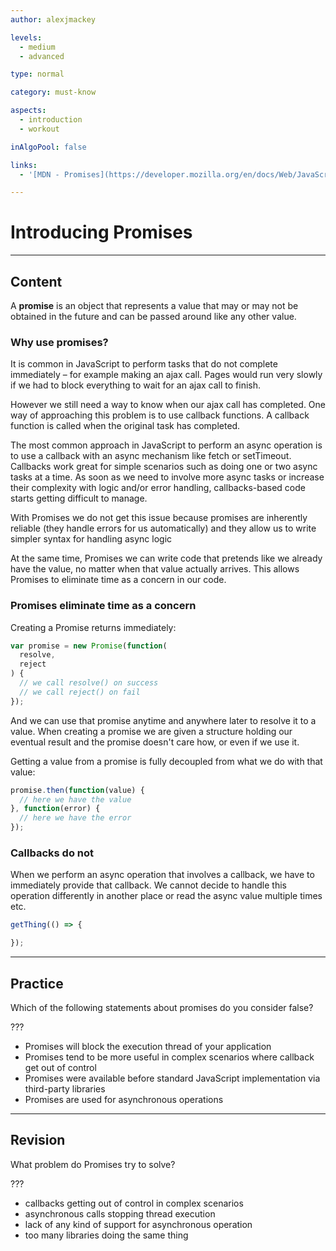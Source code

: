 ```yaml
---
author: alexjmackey

levels:
  - medium
  - advanced

type: normal

category: must-know

aspects:
  - introduction
  - workout

inAlgoPool: false

links:
  - '[MDN - Promises](https://developer.mozilla.org/en/docs/Web/JavaScript/Reference/Global_Objects/Promise){website}'

---
```

# Introducing Promises

---
## Content

A **promise** is an object that represents a value that may or may not be obtained in the future and can be passed around like any other value.

### Why use promises?

It is common in JavaScript to perform tasks that do not complete immediately – for example making an ajax call. Pages would run very slowly if we had to block everything to wait for an ajax call to finish.

However we still need a way to know when our ajax call has completed. One way of approaching this problem is to use callback functions. A callback function is called when the original task has completed.

The most common approach in JavaScript to perform an async operation is to use a callback with an async mechanism like fetch or setTimeout. Callbacks work great for simple scenarios such as doing one or two async tasks at a time. As soon as we need to involve more async tasks or increase their complexity with logic and/or error handling, callbacks-based code starts getting difficult to manage.

With Promises we do not get this issue because promises are inherently reliable (they handle errors for us automatically) and they allow us to write simpler syntax for handling async logic

At the same time, Promises we can write code that pretends like we already have the value, no matter when that value actually arrives. This allows Promises to eliminate time as a concern in our code.

### Promises eliminate time as a concern

Creating a Promise returns immediately:
```js
var promise = new Promise(function(
  resolve,
  reject
) {
  // we call resolve() on success
  // we call reject() on fail
});
```

And we can use that promise anytime and anywhere later to resolve it to a value. When creating a promise we are given a structure holding our eventual result and the promise doesn't care how, or even if we use it. 

Getting a value from a promise is fully decoupled from what we do with that value:

```js
promise.then(function(value) {
  // here we have the value
}, function(error) { 
  // here we have the error
});
```

### Callbacks do not

When we perform an async operation that involves a callback, we have to immediately provide that callback. We cannot decide to handle this operation differently in another place or read the async value multiple times etc.
```js
getThing(() => {

});
```

---
## Practice

Which of the following statements about promises do you consider false?

???

* Promises will block the execution thread of your application
* Promises tend to be more useful in complex scenarios where callback get out of control
* Promises were available before standard JavaScript implementation via third-party libraries
* Promises are used for asynchronous operations

---
## Revision

What problem do Promises try to solve?

???

* callbacks getting out of control in complex scenarios
* asynchronous calls stopping thread execution
* lack of any kind of support for asynchronous operation
* too many libraries doing the same thing
 
